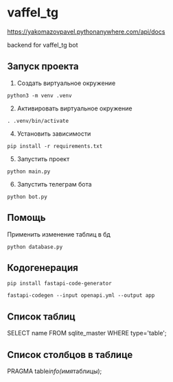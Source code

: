 # vaffel_tg

https://yakomazovpavel.pythonanywhere.com/api/docs

backend for vaffel_tg bot

## Запуск проекта

1. Создать виртуальное окружение

```
python3 -m venv .venv
```

2. Активировать виртуальное окружение

```
. .venv/bin/activate
```

4. Установить зависимости

```
pip install -r requirements.txt
```

5. Запустить проект

```
python main.py
```

6. Запустить телеграм бота

```
python bot.py
```

## Помощь

Применить изменение таблиц в бд

```
python database.py
```

## Кодогенерация

```
pip install fastapi-code-generator
```

```
fastapi-codegen --input openapi.yml --output app
```

## Список таблиц

SELECT name FROM sqlite_master WHERE type='table';

## Список столбцов в таблице

PRAGMA table*info(имя*таблицы);
